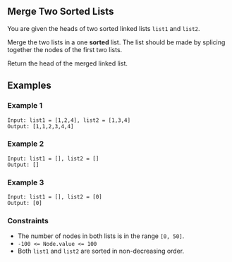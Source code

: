 ## Merge Two Sorted Lists

You are given the heads of two sorted linked lists `list1` and `list2`.

Merge the two lists in a one **sorted** list. The list should be made by splicing together the nodes of the first two lists.

Return the head of the merged linked list.

## Examples

### Example 1
```
Input: list1 = [1,2,4], list2 = [1,3,4]
Output: [1,1,2,3,4,4]
```

### Example 2
```
Input: list1 = [], list2 = []
Output: []
```

### Example 3
```
Input: list1 = [], list2 = [0]
Output: [0]
```

### Constraints
- The number of nodes in both lists is in the range `[0, 50]`.
- `-100 <= Node.value <= 100`
- Both `list1` and `list2` are sorted in non-decreasing order.
